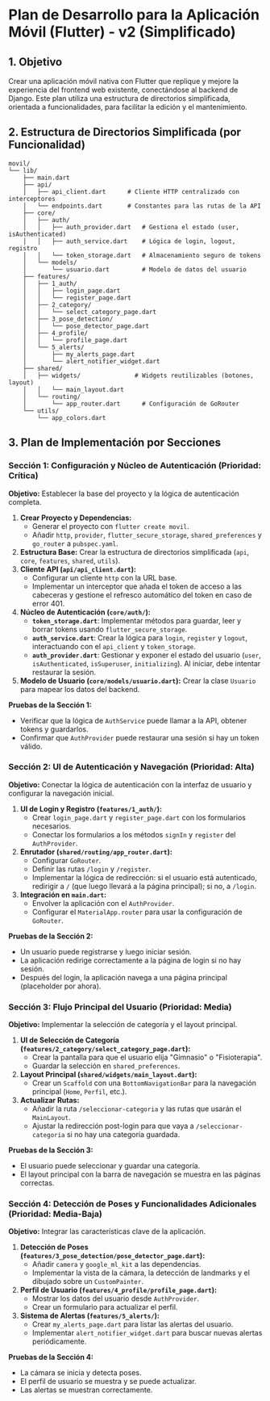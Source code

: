 # Plan de Desarrollo para la Aplicación Móvil (Flutter) - v2 (Simplificado)

## 1. Objetivo

Crear una aplicación móvil nativa con Flutter que replique y mejore la experiencia del frontend web existente, conectándose al backend de Django. Este plan utiliza una estructura de directorios simplificada, orientada a funcionalidades, para facilitar la edición y el mantenimiento.

## 2. Estructura de Directorios Simplificada (por Funcionalidad)

```
movil/
└── lib/
    ├── main.dart
    ├── api/
    │   ├── api_client.dart      # Cliente HTTP centralizado con interceptores
    │   └── endpoints.dart       # Constantes para las rutas de la API
    ├── core/
    │   ├── auth/
    │   │   ├── auth_provider.dart   # Gestiona el estado (user, isAuthenticated)
    │   │   ├── auth_service.dart    # Lógica de login, logout, registro
    │   │   └── token_storage.dart   # Almacenamiento seguro de tokens
    │   └── models/
    │       └── usuario.dart         # Modelo de datos del usuario
    ├── features/
    │   ├── 1_auth/
    │   │   ├── login_page.dart
    │   │   └── register_page.dart
    │   ├── 2_category/
    │   │   └── select_category_page.dart
    │   ├── 3_pose_detection/
    │   │   └── pose_detector_page.dart
    │   ├── 4_profile/
    │   │   └── profile_page.dart
    │   └── 5_alerts/
    │       ├── my_alerts_page.dart
    │       └── alert_notifier_widget.dart
    ├── shared/
    │   ├── widgets/               # Widgets reutilizables (botones, layout)
    │   │   └── main_layout.dart
    │   └── routing/
    │       └── app_router.dart      # Configuración de GoRouter
    └── utils/
        └── app_colors.dart
```

## 3. Plan de Implementación por Secciones

### Sección 1: Configuración y Núcleo de Autenticación (Prioridad: Crítica)

**Objetivo:** Establecer la base del proyecto y la lógica de autenticación completa.

1.  **Crear Proyecto y Dependencias:**
    *   Generar el proyecto con `flutter create movil`.
    *   Añadir `http`, `provider`, `flutter_secure_storage`, `shared_preferences` y `go_router` a `pubspec.yaml`.
2.  **Estructura Base:** Crear la estructura de directorios simplificada (`api`, `core`, `features`, `shared`, `utils`).
3.  **Cliente API (`api/api_client.dart`):**
    *   Configurar un cliente `http` con la URL base.
    *   Implementar un interceptor que añada el token de acceso a las cabeceras y gestione el refresco automático del token en caso de error 401.
4.  **Núcleo de Autenticación (`core/auth/`):**
    *   **`token_storage.dart`**: Implementar métodos para guardar, leer y borrar tokens usando `flutter_secure_storage`.
    *   **`auth_service.dart`**: Crear la lógica para `login`, `register` y `logout`, interactuando con el `api_client` y `token_storage`.
    *   **`auth_provider.dart`**: Gestionar y exponer el estado del usuario (`user`, `isAuthenticated`, `isSuperuser`, `initializing`). Al iniciar, debe intentar restaurar la sesión.
5.  **Modelo de Usuario (`core/models/usuario.dart`):** Crear la clase `Usuario` para mapear los datos del backend.

**Pruebas de la Sección 1:**
*   Verificar que la lógica de `AuthService` puede llamar a la API, obtener tokens y guardarlos.
*   Confirmar que `AuthProvider` puede restaurar una sesión si hay un token válido.

### Sección 2: UI de Autenticación y Navegación (Prioridad: Alta)

**Objetivo:** Conectar la lógica de autenticación con la interfaz de usuario y configurar la navegación inicial.

1.  **UI de Login y Registro (`features/1_auth/`):**
    *   Crear `login_page.dart` y `register_page.dart` con los formularios necesarios.
    *   Conectar los formularios a los métodos `signIn` y `register` del `AuthProvider`.
2.  **Enrutador (`shared/routing/app_router.dart`):**
    *   Configurar `GoRouter`.
    *   Definir las rutas `/login` y `/register`.
    *   Implementar la lógica de redirección: si el usuario está autenticado, redirigir a `/` (que luego llevará a la página principal); si no, a `/login`.
3.  **Integración en `main.dart`:**
    *   Envolver la aplicación con el `AuthProvider`.
    *   Configurar el `MaterialApp.router` para usar la configuración de `GoRouter`.

**Pruebas de la Sección 2:**
*   Un usuario puede registrarse y luego iniciar sesión.
*   La aplicación redirige correctamente a la página de login si no hay sesión.
*   Después del login, la aplicación navega a una página principal (placeholder por ahora).

### Sección 3: Flujo Principal del Usuario (Prioridad: Media)

**Objetivo:** Implementar la selección de categoría y el layout principal.

1.  **UI de Selección de Categoría (`features/2_category/select_category_page.dart`):**
    *   Crear la pantalla para que el usuario elija "Gimnasio" o "Fisioterapia".
    *   Guardar la selección en `shared_preferences`.
2.  **Layout Principal (`shared/widgets/main_layout.dart`):**
    *   Crear un `Scaffold` con una `BottomNavigationBar` para la navegación principal (`Home`, `Perfil`, etc.).
3.  **Actualizar Rutas:**
    *   Añadir la ruta `/seleccionar-categoria` y las rutas que usarán el `MainLayout`.
    *   Ajustar la redirección post-login para que vaya a `/seleccionar-categoria` si no hay una categoría guardada.

**Pruebas de la Sección 3:**
*   El usuario puede seleccionar y guardar una categoría.
*   El layout principal con la barra de navegación se muestra en las páginas correctas.

### Sección 4: Detección de Poses y Funcionalidades Adicionales (Prioridad: Media-Baja)

**Objetivo:** Integrar las características clave de la aplicación.

1.  **Detección de Poses (`features/3_pose_detection/pose_detector_page.dart`):**
    *   Añadir `camera` y `google_ml_kit` a las dependencias.
    *   Implementar la vista de la cámara, la detección de landmarks y el dibujado sobre un `CustomPainter`.
2.  **Perfil de Usuario (`features/4_profile/profile_page.dart`):**
    *   Mostrar los datos del usuario desde `AuthProvider`.
    *   Crear un formulario para actualizar el perfil.
3.  **Sistema de Alertas (`features/5_alerts/`):**
    *   Crear `my_alerts_page.dart` para listar las alertas del usuario.
    *   Implementar `alert_notifier_widget.dart` para buscar nuevas alertas periódicamente.

**Pruebas de la Sección 4:**
*   La cámara se inicia y detecta poses.
*   El perfil de usuario se muestra y se puede actualizar.
*   Las alertas se muestran correctamente.